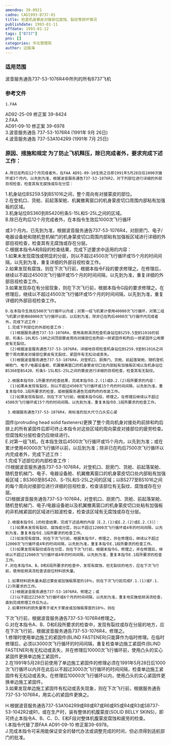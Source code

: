```yaml
---
amendno: 39-0921  
cadno: CAD1993-B737-01  
title: 检查机身蒙皮对接部位腐蚀、裂纹等损坏情况  
publishdate: 1993-01-11  
effdate: 1993-01-12  
tags: ["B737"]  
pns: []  
categories: 华北管理局  
author: 边振海  
---
```

  
### 适用范围  
波音服务通告737-53-1076R4中所列的所有B737飞机  
  
<!--more-->  
### 参考文件  
    1.FAA  
AD92-25-09 修正案 39-8424  
    2.FAA  
AD91-09-10 修正案 39-6978  
    3.波音服务通告 737-53-1076R4 (1991年 9月 26日)  
    4.波音服务通告 737-53A1042R9 (1991年 7月 25日)  
  
### 原因、措施和规定 为了防止飞机释压，除已完成者外，要求完成下述工作：  
    A.除已在昀后12个月完成者外，在FAA AD91-09-10生效之日即1991年5月28日后1000次循环或3个月内，以先到为准，根据波音服务通告737-53-1076R2，对下列部位进行详细的外部目视检查，检查其有无腐蚀或存在分层：  
 1.机身站位BS259.5到BS1016之间，整个周向有对接蒙皮的部位。  
     2.在登机口、货舱、前起落架舱、机翼撤离窗口的机身蒙皮切口周围内部粘有加强板的区域。  
 3.机身站位BS360到BS420桁条S-15L和S-25L之间的区域。  
B.除已在昀后12个月完成者外，在本指令生效后1000次飞行循环  
  
或3个月内，已先到为准，根据波音服务通告737-53-1076R4，对厨房门、电子/电器设备舱和随机登机梯门的机身蒙皮切口周围内部粘有加强板区域进行详细的外部目视检查，检查其有无腐蚀或存在分层。  
    C.根据本指令A和B段的检查结果，完成下述要求中适用的内容：  
 1.如果未发现腐蚀或明显的分层，则以不超过4500次飞行循环或15个月的时间间隔，以先到为准，重复详细的外部目视检查工作。  
     2.如果发现有腐蚀，则在下次飞行前，根据本指令F段的要求修理之。在修理后，继续以不超过4500次飞行循环或15个月的时间间隔，以先到为准，重复详细的外部目视检查工作。  
     3.如果发现存在有分层现象，则在下次飞行前，根据本指令G段的要求修理之。在修理后，继续以不超过4500次飞行循环或15个月的时间间隔，以先到为准，重复详细的外部目视检查工作。  
  
    D.在本指令生效后500次飞行循环以内或；对第一组飞机累计使用40000次飞行循环，对第二组飞机累计使用60000次飞行循环以前，以后到为准，除非已在昀后4000次飞行循环内完成者外，完成下述工作：  
     1.完成下列部位的外部检查工作：  
      (1)根据服务通告737-53-1076R4，使用高频涡流检查机身站位BS259.5至BS1016的前部、桁条S-10L和S-10R之间顶部蒙皮周向对接部位处昀前一排紧固件和昀后一排紧固件公用蒙皮有无裂纹。  
      (2)根据波音服务通告737-53-1076R4，详细地目视检查机身站位BS259.9至BS1016之间整个周向蒙皮对接部位蒙皮有无裂纹，紧固件有无松动或丢失。  
      (3)根据波音服务通告737-53-1076R4，对登机口、厨房门、货舱、前起落架舱、随机登机梯舱门、电子/电器设备舱、机翼撤离窗口的机身蒙皮切口处内部粘有加强板区域以及机身站位BS360至BS420、桁条S-15L和S-25L之间的蒙皮进行详细的目视检查，检查其有无裂纹。  
  
     2.根据本指令D.1所要求的检查结果，完成本指令D.2.(1)或D.2.(2)段所要求的内容：  
      (1)如果未发现有裂纹，则以不超过4500次飞行循环或15个月的时间间隔，以先到为准，重复本指令D.1段所要求的检查，或根据服务通告完成昀终的改装工作。  
      (2)如果发现有裂纹，则在下次飞行前，根据本指令G段，修理之。在修理后继续以不超过4500次飞行循环或15个月的时间间隔，以先到为准，重复本指令D.1段所要求的检查工作。  
  
     3.根据服务通告737-53-1076R4，用标准的加大尺寸凸头实心紧  
  
固件(protruding head solid fasteners)更换了整个周向机身对接处昀前排和昀后排上的所有紧固件后即可终止本指令对这些区域的周向蒙皮对接部位的疲劳检查。但腐蚀和分层检查仍应继续进行。  
    E.对第一组飞机，在本指生效后4500次飞行循环或15个月内，以先到为准；或在累计使用40000次飞行循环以前，以后到为准；除非已在昀后7500次飞行循环以内完成者外，完成下述工作：  
     1.完成下述部位的内部检查工作：  
      (1)根据波音服务通告737-53-1076R4，对登机口、厨房门、货舱、前起落架舱、随机登机梯门、电子、电器设备舱、机翼撤离窗口的机身蒙皮切口处内部粘有加强板区域；BS360至BS420、S-15L和S-25L之间的区域；以BS277至BS1016之间的每个周向对接部位进行详细的目视检查，检查该部位有无裂纹、腐蚀或存在分层。  
      (2)根据波音服务通告737-53-1076R4，对登机口、厨房门、货舱、前起落架舱、随机登机梯门、电子/电器设备舱以及机翼撤离窗口的机身蒙皮切口处粘有加强板的非机械紧固的区域进行超波检查，检查该区域有无腐蚀或存在分层。  
  
     2.根据本指令E.1的检查结果，完成下述适用的内容［E.2.(1)或E.2.(2)或E.2.(3)］：  
      (1)如果未发现有裂纹、腐蚀或分层，则以不超过12000次飞行循环或4年的时间间隔，以先到为准，重复本指令E.1段所要求的检查工作。  
      (2)如发现有腐蚀，则在下次飞行前，根据本指令F，修理之，并在修理后，继续以不超过12000次飞行循环或4年的时间间隔，以先到为准，重复本指令E.1段所要求的检查工作。  
      (3)如果发现有裂纹或存在分层，则在下次飞行前，根据本指令G，修理之，并在修理后，继续以不超过12000次飞行循环或4年的时间间隔，以先到为准，重复本指令E.1段所要求的检查工作。  
    F.对在本指令A、B、D和E段所要求的检查中，发现有腐蚀，但无裂纹的地方，应在下次飞行前，使用低频涡流检查该部位材料损失量。  
  
     1.如果材料损失量未超过蒙皮或加强板厚度的10％，则在下次飞行前完成F.1.(1)或F.1.(2)所要求的工作。  
      (1)根据波音服务通告737-53-1076R4，修理之；或  
      (2)以不超过2250次飞行循环或6个月的时间间隔，以先到为准，重复地实施低频涡流检查，直到完成修理工作后为止。  
     2.如果材料的损失量等于或大于蒙皮或加强板厚度的10％，则在  
  
下次飞行前，根据波音服务通告737-53-1076R4修理之。  
    G.对在本指令A、B、D和E段所要求的检查中，发现有裂纹或存在分层的地方，应在下次飞行前，根据波音服务通告737-53-1076R4，修理之。  
     1.修理时使用单边施工的紧固件(BLIND FASTENER)只能算作为临时修理。在临时修理后，必须以3000次飞行循环的时间间隔，重复检查单边施工紧固件(BLIND FASTENER)有无松动或丢失，并在修理后10000次飞行循环前，使用凸头的实心紧固件更换单边施工紧固件。  
     2.在1991年5月28日前使用了单边施工紧固件的修理必须在1991年5月28日后1000次飞行循环以内并在此后以不超过3000次飞行循环的时间间隔，检查单边施工紧固件有无松动或丢失。在修理后10000次飞行循环以内，使用凸头的实心紧固件更换单边施工紧固件。  
     3.如果发现单边施工紧固件有松动或丢失现象，则在下次飞行前，根据服务通告737-53-1076R4，用实心的紧固件更换之。  
  
H.根据波音服务通告737-53A1042R9或R8或R7或R6或R5或R4或R3或SB737-53-1042R2或R1，或在生产时，装有整体的机腹蒙皮(SOLID BELLY SKINS)，即可终止本指令A、B、C、D、E和F段对整体机腹蒙皮腐蚀和疲劳的检查。  
I.本指令代替了原FAA AD91-09-10 修正案39-6978。  
    J.完成本指令可采用能保证安全的替代办法或调整完成的时间，但必须得到适航部门的批准。  
  
